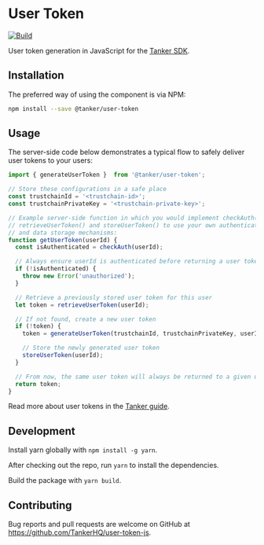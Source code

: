 # User Token

[![Build](https://img.shields.io/travis/TankerHQ/user-token-js.svg?branch=master)](https://travis-ci.org/TankerHQ/user-token-js)

User token generation in JavaScript for the [Tanker SDK](https://tanker.io/docs/latest).

## Installation

The preferred way of using the component is via NPM:

```bash
npm install --save @tanker/user-token
```

## Usage

The server-side code below demonstrates a typical flow to safely deliver user tokens to your users:

```javascript
import { generateUserToken }  from '@tanker/user-token';

// Store these configurations in a safe place
const trustchainId = '<trustchain-id>';
const trustchainPrivateKey = '<trustchain-private-key>';

// Example server-side function in which you would implement checkAuth(),
// retrieveUserToken() and storeUserToken() to use your own authentication
// and data storage mechanisms:
function getUserToken(userId) {
  const isAuthenticated = checkAuth(userId);

  // Always ensure userId is authenticated before returning a user token
  if (!isAuthenticated) {
    throw new Error('unauthorized');
  }

  // Retrieve a previously stored user token for this user
  let token = retrieveUserToken(userId);

  // If not found, create a new user token
  if (!token) {
    token = generateUserToken(trustchainId, trustchainPrivateKey, userId);

    // Store the newly generated user token
    storeUserToken(userId);
  }

  // From now, the same user token will always be returned to a given user
  return token;
}
```

Read more about user tokens in the [Tanker guide](https://tanker.io/docs/latest/guide/server/).

## Development

Install yarn globally with `npm install -g yarn`.

After checking out the repo, run `yarn` to install the dependencies.

Build the package with `yarn build`.

## Contributing

Bug reports and pull requests are welcome on GitHub at https://github.com/TankerHQ/user-token-js.

[build-badge]: https://travis-ci.org/TankerHQ/user-token-js.svg?branch=master
[build]: https://travis-ci.org/TankerHQ/user-token-js
